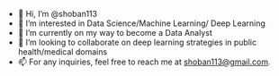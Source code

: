 - 👋 Hi, I’m @shoban113
- 👀 I’m interested in Data Science/Machine Learning/ Deep Learning
- 🌱 I’m currently on my way to become a Data Analyst
- 💞️ I’m looking to collaborate on deep learning strategies in public health/medical domains
- 📫 For any inquiries, feel free to reach me at shoban113@gmail.com.

